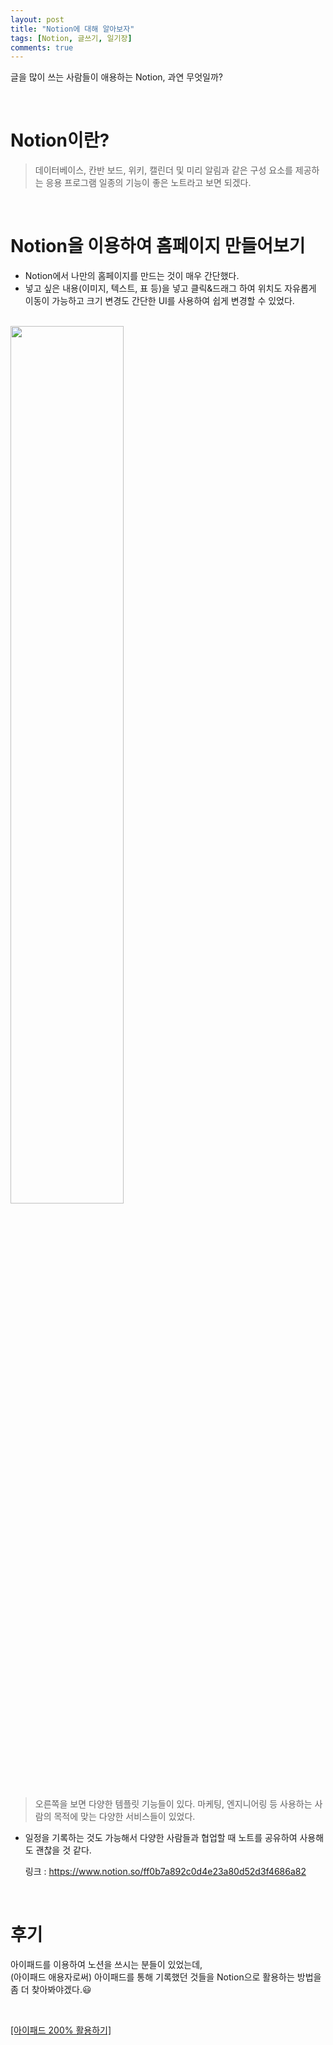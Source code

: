 ```yaml
---
layout: post
title: "Notion에 대해 알아보자"
tags: [Notion, 글쓰기, 일기장]
comments: true
---
```


글을 많이 쓰는 사람들이 애용하는 Notion, 과연 무엇일까?

<br>

# Notion이란?

> 데이터베이스, 칸반 보드, 위키, 캘린더 및 미리 알림과 같은 구성 요소를 제공하는 응용 프로그램
> 일종의 기능이 좋은 노트라고 보면 되겠다.

<br>

# Notion을 이용하여 홈페이지 만들어보기

- Notion에서 나만의 홈페이지를 만드는 것이 매우 간단했다.<br>
- 넣고 싶은 내용(이미지, 텍스트, 표 등)을 넣고 클릭&드래그 하여 위치도 자유롭게 이동이 가능하고 크기 변경도 간단한 UI를 사용하여 쉽게 변경할 수 있었다.

<br>

<image src='https://user-images.githubusercontent.com/34594339/97679990-5880e600-1ad9-11eb-91a9-d3d077f10913.png' width='60%'>
  
  > 오른쪽을 보면 다양한 템플릿 기능들이 있다. 마케팅, 엔지니어링 등 사용하는 사람의 목적에 맞는 다양한 서비스들이 있었다.
  
- 일정을 기록하는 것도 가능해서 다양한 사람들과 협업할 때 노트를 공유하여 사용해도 괜찮을 것 같다.

  링크 : https://www.notion.so/ff0b7a892c0d4e23a80d52d3f4686a82
  
<br>

# 후기

아이패드를 이용하여 노션을 쓰시는 분들이 있었는데, <br>
(아이패드 애용자로써) 아이패드를 통해 기록했던 것들을 Notion으로 활용하는 방법을 좀 더 찾아봐야겠다.😃 <br>

<br>

[[아이패드 200% 활용하기]](https://nelna.shop/nelnacrew/?q=YToxOntzOjEyOiJrZXl3b3JkX3R5cGUiO3M6MzoiYWxsIjt9&bmode=view&idx=4122667&t=board)
